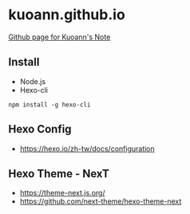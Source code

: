 # kuoann.github.io
[Github page for Kuoann's Note](https://kuoann.github.io/)

## Install
* Node.js
* Hexo-cli
``` shell
npm install -g hexo-cli
```

## Hexo Config
- https://hexo.io/zh-tw/docs/configuration

## Hexo Theme - NexT
- https://theme-next.js.org/
- https://github.com/next-theme/hexo-theme-next

